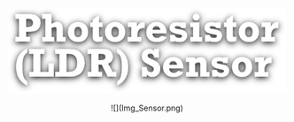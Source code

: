 <!--Datos-->
<!--Nombre, escuela, ingenieria, departamento, logo escuela etc-->

<!--Titulo-->
![Titulo](Img_Titulo.png)

<!--Imagen sensor-->
<center>
![](Img_Sensor.png)
</center>

<!--Descripcion basica del sensor-->
<!--...-->
